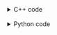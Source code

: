 <details><summary>C++ code</summary>

![](https://github.com/archishmanghos/code-images/blob/master/Leetcode/1239.png)

</details>

<br>

<details><summary>Python code</summary>

![](https://github.com/archishmanghos/code-images/blob/master/Leetcode/1239-py.png)

</details>